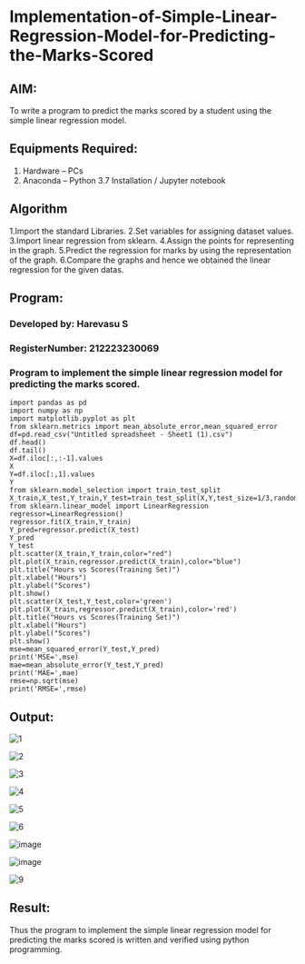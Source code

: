 # Implementation-of-Simple-Linear-Regression-Model-for-Predicting-the-Marks-Scored

## AIM:
To write a program to predict the marks scored by a student using the simple linear regression model.

## Equipments Required:
1. Hardware – PCs
2. Anaconda – Python 3.7 Installation / Jupyter notebook

## Algorithm
1.Import the standard Libraries.
2.Set variables for assigning dataset values.
3.Import linear regression from sklearn.
4.Assign the points for representing in the graph.
5.Predict the regression for marks by using the representation of the graph.
6.Compare the graphs and hence we obtained the linear regression for the given datas. 

## Program:
### Developed by: Harevasu S
### RegisterNumber: 212223230069 
### Program to implement the simple linear regression model for predicting the marks scored.

```
import pandas as pd
import numpy as np
import matplotlib.pyplot as plt
from sklearn.metrics import mean_absolute_error,mean_squared_error
df=pd.read_csv("Untitled spreadsheet - Sheet1 (1).csv")
df.head()
df.tail()
X=df.iloc[:,:-1].values
X
Y=df.iloc[:,1].values
Y
from sklearn.model_selection import train_test_split
X_train,X_test,Y_train,Y_test=train_test_split(X,Y,test_size=1/3,random_state=0)
from sklearn.linear_model import LinearRegression
regressor=LinearRegression()
regressor.fit(X_train,Y_train)
Y_pred=regressor.predict(X_test)
Y_pred
Y_test
plt.scatter(X_train,Y_train,color="red")
plt.plot(X_train,regressor.predict(X_train),color="blue")
plt.title("Hours vs Scores(Training Set)")
plt.xlabel("Hours")
plt.ylabel("Scores")
plt.show()
plt.scatter(X_test,Y_test,color='green')
plt.plot(X_train,regressor.predict(X_train),color='red')
plt.title("Hours vs Scores(Training Set)")
plt.xlabel("Hours")
plt.ylabel("Scores")
plt.show()
mse=mean_squared_error(Y_test,Y_pred)
print('MSE=',mse)
mae=mean_absolute_error(Y_test,Y_pred)
print('MAE=',mae)
rmse=np.sqrt(mse)
print('RMSE=',rmse)
```

## Output:
![1](https://github.com/user-attachments/assets/6f726895-d56a-4a17-a205-dbedec6b2bf1)

![2](https://github.com/user-attachments/assets/57d498d2-5088-4077-83f8-87886e935d00)


![3](https://github.com/user-attachments/assets/3582f145-d98d-423e-aa29-3d0d765dd033)

![4](https://github.com/user-attachments/assets/4caaad17-28a2-478d-bfda-4567c9281cbc)

![5](https://github.com/user-attachments/assets/8294b00a-9c28-47de-aa1c-b6b92d3ea1a8)

![6](https://github.com/user-attachments/assets/7c0b7fd6-d4e2-4d59-b31d-245c29f2cd15)



![image](https://github.com/user-attachments/assets/7843fea9-23bd-468d-a015-89aff85fff6d)

![image](https://github.com/user-attachments/assets/9b91ced8-bb5f-4821-ac93-9b7f5d1dc4da)



![9](https://github.com/user-attachments/assets/62d9c21c-bbe2-4bc6-8753-d39a0ea8db08)





## Result:
Thus the program to implement the simple linear regression model for predicting the marks scored is written and verified using python programming.
